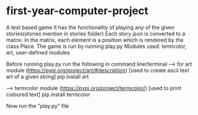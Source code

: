 # first-year-computer-project
A text based game
It has the functionality of playing any of the given stories(stories mention in stories folder)
Each story json is converted to a matrix. In the matrix, each element is a position which is rendered by the class Place.
The game is run by running play.py
Modules used: termcolor, art, user-defined modules

Before running play.py run the following in command line/terminal
--> for art module (https://pypi.org/project/art/#description) [used to create ascii text art of a given string]
pip install art

--> termcolor module (https://pypi.org/project/termcolor/) [used to print coloured text]
pip install termcolor

Now run the "play.py" file